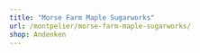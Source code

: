 ```yaml
---
title: "Morse Farm Maple Sugarworks"
url: /montpelier/morse-farm-maple-sugarworks/
shop: Andenken
---
```

